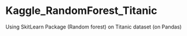 # Kaggle_RandomForest_Titanic
Using SkitLearn Package (Random forest) on Titanic dataset (on Pandas)
